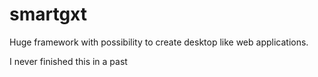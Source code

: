 # smartgxt

Huge framework with possibility to create desktop like web applications.

I never finished this in a past